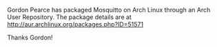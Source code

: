 <!--
.. title: Arch Linux package
.. slug: arch-linux-package
.. date: 2011-08-16 09:49:18
.. tags: Packaging
.. category:
.. link:
.. description:
.. type: text
-->

Gordon Pearce has packaged Mosquitto on Arch Linux through an Arch User
Repository. The package details are at
<http://aur.archlinux.org/packages.php?ID=51571>

Thanks Gordon!
